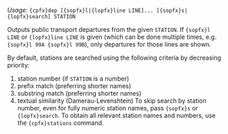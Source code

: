 *Usage:* `{cpfx}dep [{sopfx}l|{lopfx}line LINE]... [{sopfx}s|{lopfx}search] STATION`

Outputs public transport departures from the given `STATION`. If `{sopfx}l LINE` or `{lopfx}line LINE` is given (which can be done multiple times, e.g. `{sopfx}l 99A {sopfx}l 99B`), only departures for those lines are shown.

By default, stations are searched using the following criteria by decreasing priority:
1. station number (if `STATION` is a number)
2. prefix match (preferring shorter names)
3. substring match (preferring shorter names)
4. textual similarity (Damerau-Levenshtein)
To skip search by station number, even for fully numeric station names, pass `{sopfx}s` or `{lopfx}search`. To obtain all relevant station names and numbers, use the `{cpfx}stations` command.
